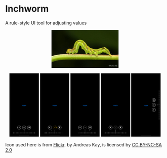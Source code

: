 # Inchworm
A rule-style UI tool for adjusting values

<p align="center">
    <img src="logo.jpg" height="120" max-width="90%" alt="Inchworm" />
</p>

<p align="center">
    <img src="Images/horizontal1.png" height="200" alt="Inchworm" />
    <img src="Images/horizontal2.png" height="200" alt="Inchworm" />
    <img src="Images/horizontal3.png" height="200" alt="Inchworm" />
    <img src="Images/horizontal4.png" height="200" alt="Inchworm" />
    <img src="Images/vertical.png" height="200" alt="Inchworm" />
</p>

<div>Icon used here is from <a href="https://www.flickr.com/photos/andreaskay/47331947062" title="Flickr">Flickr</a>. by Andreas Kay, is licensed by <a href="https://creativecommons.org/licenses/by-nc-sa/2.0/" title="Attribution-NonCommercial-ShareAlike 2.0 Generic" target="_blank">CC BY-NC-SA 2.0</a></div>
